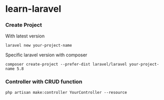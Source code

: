 # learn-laravel

### Create Project
With latest version
```
laravel new your-project-name
```
Specific laravel version with composer
```
composer create-project --prefer-dist laravel/laravel your-project-name 5.8
```


### Controller with CRUD function
```
php artisan make:controller YourController --resource
```

